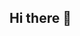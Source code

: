 ## Hi there 👋

<!--
**TheWebsiteCode/TheWebsiteCode** is a ✨ _special_ ✨ repository because its `README.md` (this file) appears on your GitHub profile.

Here are some ideas to get you started:

- 🔭 I’m currently working on websites
- 🌱 I’m currently learning python
- 👯 I’m looking to collaborate on websites
- 🤔 I’m looking for help with websites
- 💬 Ask me about coding
- 📫 How to reach me: 
- 😄 Pronouns: 
- ⚡ Fun fact: 
-->
